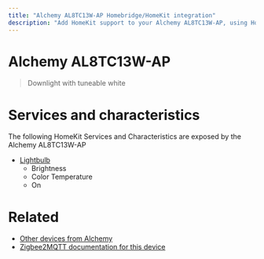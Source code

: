 ```yaml
---
title: "Alchemy AL8TC13W-AP Homebridge/HomeKit integration"
description: "Add HomeKit support to your Alchemy AL8TC13W-AP, using Homebridge, Zigbee2MQTT and homebridge-z2m."
---
```

<!---
This file has been GENERATED using src/docgen/docgen.ts
DO NOT EDIT THIS FILE MANUALLY!
-->
# Alchemy AL8TC13W-AP
> Downlight with tuneable white


# Services and characteristics
The following HomeKit Services and Characteristics are exposed by
the Alchemy AL8TC13W-AP

* [Lightbulb](../../light.md)
  * Brightness
  * Color Temperature
  * On


# Related
* [Other devices from Alchemy](../index.md#alchemy)
* [Zigbee2MQTT documentation for this device](https://www.zigbee2mqtt.io/devices/AL8TC13W-AP.html)